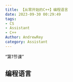 ```yaml
---
title: 【从零开始的C++】编程语言
date: 2023-09-30 00:29:49
tags: 
- CS
- Assistant
- C++
Author: AndrewRey
category: Assistant
---
```


“第1节课”

## 编程语言

> 

